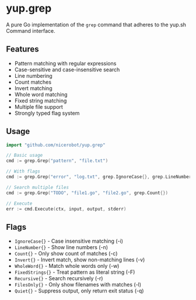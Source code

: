 # yup.grep

A pure Go implementation of the `grep` command that adheres to the yup.sh Command interface.

## Features

- Pattern matching with regular expressions
- Case-sensitive and case-insensitive search
- Line numbering
- Count matches
- Invert matching
- Whole word matching
- Fixed string matching
- Multiple file support
- Strongly typed flag system

## Usage

```go
import "github.com/nicerobot/yup.grep"

// Basic usage
cmd := grep.Grep("pattern", "file.txt")

// With flags
cmd := grep.Grep("error", "log.txt", grep.IgnoreCase{}, grep.LineNumber{})

// Search multiple files
cmd := grep.Grep("TODO", "file1.go", "file2.go", grep.Count{})

// Execute
err := cmd.Execute(ctx, input, output, stderr)
```

## Flags

- `IgnoreCase{}` - Case insensitive matching (-i)
- `LineNumber{}` - Show line numbers (-n)
- `Count{}` - Only show count of matches (-c)
- `Invert{}` - Invert match, show non-matching lines (-v)
- `WholeWord{}` - Match whole words only (-w)
- `FixedStrings{}` - Treat pattern as literal string (-F)
- `Recursive{}` - Search recursively (-r)
- `FilesOnly{}` - Only show filenames with matches (-l)
- `Quiet{}` - Suppress output, only return exit status (-q)
